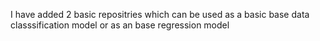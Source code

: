 I have added 2 basic repositries which can be used as a basic base data classsification model or as an base regression model 
